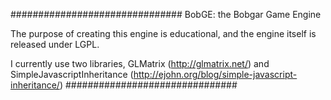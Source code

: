 ###############################
BobGE: the Bobgar Game Engine

The purpose of creating this engine is educational, 
and the engine itself is released under LGPL.

I currently use two libraries, GLMatrix (http://glmatrix.net/)
and SimpleJavascriptInheritance (http://ejohn.org/blog/simple-javascript-inheritance/)
###############################
